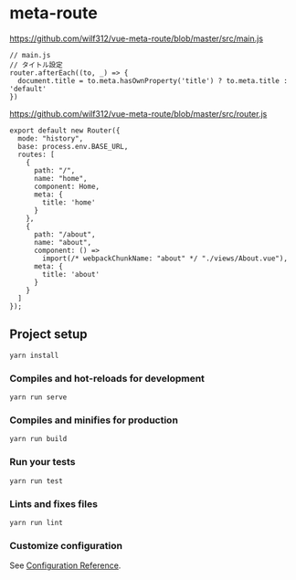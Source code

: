 # meta-route


https://github.com/wilf312/vue-meta-route/blob/master/src/main.js

```
// main.js
// タイトル設定
router.afterEach((to, _) => {
  document.title = to.meta.hasOwnProperty('title') ? to.meta.title : 'default'
})

```

https://github.com/wilf312/vue-meta-route/blob/master/src/router.js
```
export default new Router({
  mode: "history",
  base: process.env.BASE_URL,
  routes: [
    {
      path: "/",
      name: "home",
      component: Home,
      meta: {
        title: 'home'
      }
    },
    {
      path: "/about",
      name: "about",
      component: () =>
        import(/* webpackChunkName: "about" */ "./views/About.vue"),
      meta: {
        title: 'about'
      }
    }
  ]
});
```




## Project setup
```
yarn install
```

### Compiles and hot-reloads for development
```
yarn run serve
```

### Compiles and minifies for production
```
yarn run build
```

### Run your tests
```
yarn run test
```

### Lints and fixes files
```
yarn run lint
```

### Customize configuration
See [Configuration Reference](https://cli.vuejs.org/config/).
